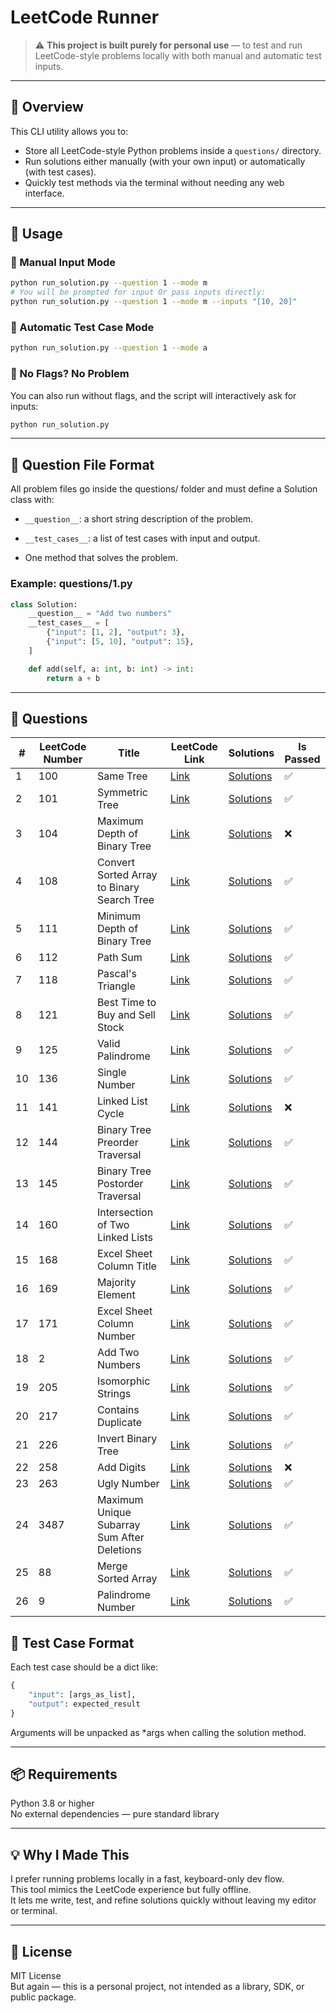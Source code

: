 # LeetCode Runner

> ⚠️ **This project is built purely for personal use** — to test and run LeetCode-style problems locally with both manual and automatic test inputs.

---

## 📌 Overview

This CLI utility allows you to:
- Store all LeetCode-style Python problems inside a `questions/` directory.
- Run solutions either manually (with your own input) or automatically (with test cases).
- Quickly test methods via the terminal without needing any web interface.

---

## 🏃 Usage

### 🔧 Manual Input Mode

```bash
python run_solution.py --question 1 --mode m
# You will be prompted for input Or pass inputs directly:
python run_solution.py --question 1 --mode m --inputs "[10, 20]"
```

### 🤖 Automatic Test Case Mode
```bash
python run_solution.py --question 1 --mode a
```

### 🧪 No Flags? No Problem
You can also run without flags, and the script will interactively ask for inputs:
```bash
python run_solution.py
```
---

## 🧠 Question File Format

All problem files go inside the questions/ folder and must define a Solution class with:

* `__question__`: a short string description of the problem.

* `__test_cases__`: a list of test cases with input and output.

* One method that solves the problem.

### Example: questions/1.py
```python
class Solution:
    __question__ = "Add two numbers"
    __test_cases__ = [
        {"input": [1, 2], "output": 3},
        {"input": [5, 10], "output": 15},
    ]

    def add(self, a: int, b: int) -> int:
        return a + b
```
---

## 📂 Questions

| # | LeetCode Number | Title | LeetCode Link | Solutions | Is Passed |
|---|-----------------|-------|---------------|-----------|-----------|
| 1 | 100 | Same Tree | [Link](https://leetcode.com/problems/same-tree) | [Solutions](questions/100.py) | ✅ |
| 2 | 101 | Symmetric Tree | [Link](https://leetcode.com/problems/symmetric-tree) | [Solutions](questions/101.py) | ✅ |
| 3 | 104 | Maximum Depth of Binary Tree | [Link](https://leetcode.com/problems/maximum-depth-of-binary-tree) | [Solutions](questions/104.py) | ❌ |
| 4 | 108 | Convert Sorted Array to Binary Search Tree | [Link](https://leetcode.com/problems/convert-sorted-array-to-binary-search-tree) | [Solutions](questions/108.py) | ✅ |
| 5 | 111 | Minimum Depth of Binary Tree | [Link](https://leetcode.com/problems/minimum-depth-of-binary-tree) | [Solutions](questions/111.py) | ✅ |
| 6 | 112 | Path Sum | [Link](https://leetcode.com/problems/path-sum) | [Solutions](questions/112.py) | ✅ |
| 7 | 118 | Pascal's Triangle | [Link](https://leetcode.com/problems/pascals-triangle) | [Solutions](questions/118.py) | ✅ |
| 8 | 121 | Best Time to Buy and Sell Stock | [Link](https://leetcode.com/problems/best-time-to-buy-and-sell-stock) | [Solutions](questions/121.py) | ✅ |
| 9 | 125 | Valid Palindrome | [Link](https://leetcode.com/problems/valid-palindrome) | [Solutions](questions/125.py) | ✅ |
| 10 | 136 | Single Number | [Link](https://leetcode.com/problems/single-number) | [Solutions](questions/136.py) | ✅ |
| 11 | 141 | Linked List Cycle | [Link](https://leetcode.com/problems/linked-list-cycle) | [Solutions](questions/141.py) | ❌ |
| 12 | 144 | Binary Tree Preorder Traversal | [Link](https://leetcode.com/problems/binary-tree-preorder-traversal) | [Solutions](questions/144.py) | ✅ |
| 13 | 145 | Binary Tree Postorder Traversal | [Link](https://leetcode.com/problems/binary-tree-postorder-traversal) | [Solutions](questions/145.py) | ✅ |
| 14 | 160 | Intersection of Two Linked Lists | [Link](https://leetcode.com/problems/intersection-of-two-linked-lists) | [Solutions](questions/160.py) | ✅ |
| 15 | 168 | Excel Sheet Column Title | [Link](https://leetcode.com/problems/excel-sheet-column-title) | [Solutions](questions/168.py) | ✅ |
| 16 | 169 | Majority Element | [Link](https://leetcode.com/problems/majority-element) | [Solutions](questions/169.py) | ✅ |
| 17 | 171 | Excel Sheet Column Number | [Link](https://leetcode.com/problems/excel-sheet-column-number) | [Solutions](questions/171.py) | ✅ |
| 18 | 2 | Add Two Numbers | [Link](https://leetcode.com/problems/add-two-numbers) | [Solutions](questions/2.py) | ✅ |
| 19 | 205 | Isomorphic Strings | [Link](https://leetcode.com/problems/isomorphic-strings) | [Solutions](questions/205.py) | ✅ |
| 20 | 217 | Contains Duplicate | [Link](https://leetcode.com/problems/contains-duplicate) | [Solutions](questions/217.py) | ✅ |
| 21 | 226 | Invert Binary Tree | [Link](https://leetcode.com/problems/invert-binary-tree) | [Solutions](questions/226.py) | ✅ |
| 22 | 258 | Add Digits | [Link](https://leetcode.com/problems/add-digits) | [Solutions](questions/258.py) | ❌ |
| 23 | 263 | Ugly Number | [Link](https://leetcode.com/problems/ugly-number) | [Solutions](questions/263.py) | ✅ |
| 24 | 3487 | Maximum Unique Subarray Sum After Deletions | [Link](https://leetcode.com/problems/maximum-unique-subarray-sum-after-deletion) | [Solutions](questions/3487.py) | ✅ |
| 25 | 88 | Merge Sorted Array | [Link](https://leetcode.com/problems/merge-sorted-array) | [Solutions](questions/88.py) | ✅ |
| 26 | 9 | Palindrome Number | [Link](https://leetcode.com/problems/palindrome-number) | [Solutions](questions/9.py) | ✅ |

## 🧪 Test Case Format
Each test case should be a dict like:
```python
{
    "input": [args_as_list],
    "output": expected_result
}
```
Arguments will be unpacked as *args when calling the solution method.

---
## 📦 Requirements
Python 3.8 or higher\
No external dependencies — pure standard library

---
## 💡 Why I Made This
I prefer running problems locally in a fast, keyboard-only dev flow.\
This tool mimics the LeetCode experience but fully offline.\
It lets me write, test, and refine solutions quickly without leaving my editor or terminal.

---
## 📜 License
MIT License\
But again — this is a personal project, not intended as a library, SDK, or public package.